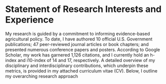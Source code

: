 # Statement of Research Interests and Experience
My research is guided by a commitment to informing evidence-based agricultural policy. To date, I have authored 10 official U.S. Government publications; 47 peer-reviewed journal articles or book chapters; and presented numerous conference papers and posters. According to Google Scholar, my work has garnered 1,126 citations, and I currently hold an h-index and i10-index of 14 and 17, respectively. A detailed overview of my disciplinary and interdisciplinary contributions, which underpin these metrics, is provided in my attached curriculum vitae (CV). Below, I outline my overarching research approach
